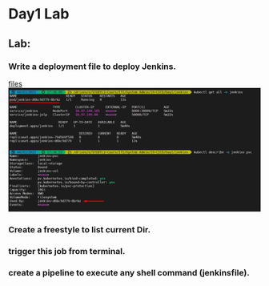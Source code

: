 # Day1 Lab
## Lab:
### Write a deployment file to deploy Jenkins.
[files](https://github.com/moe-Ali/ITI_CI-CD/tree/main/Day1-lab/jenkins)
![q1](https://github.com/moe-Ali/ITI_CI-CD/blob/main/Day1-lab/Screenshots/q1_terminal.png)
### Create a freestyle to list current Dir.
### trigger this job from terminal.
### create a pipeline to execute any shell command (jenkinsfile). 
